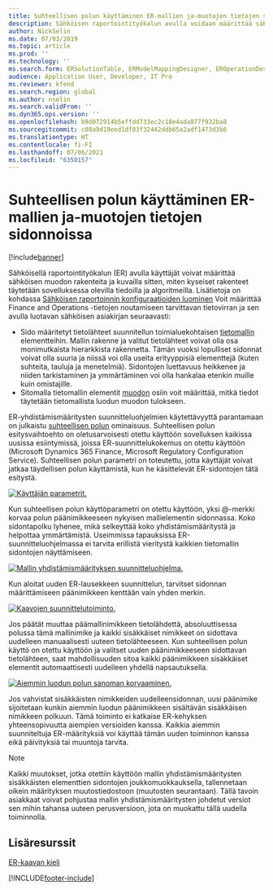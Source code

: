```yaml
---
title: Suhteellisen polun käyttäminen ER-mallien ja-muotojen tietojen sidonnoissa
description: Sähköisen raportointityökalun avulla voidaan määrittää sähköisen muodon rakenteita ja kuvailla sitten, miten kyseiset rakenteet täytetään.
author: NickSelin
ms.date: 07/03/2019
ms.topic: article
ms.prod: ''
ms.technology: ''
ms.search.form: ERSolutionTable, ERModelMappingDesigner, EROperationDesigner, ERExpressionDesignerFormula
audience: Application User, Developer, IT Pro
ms.reviewer: kfend
ms.search.region: global
ms.author: nselin
ms.search.validFrom: ''
ms.dyn365.ops.version: ''
ms.openlocfilehash: b9d072914b5effdd733ec2c18e4ada877f932ba8
ms.sourcegitcommit: c08a9d19eed1df03f32442ddb65a2adf1473d3b6
ms.translationtype: HT
ms.contentlocale: fi-FI
ms.lasthandoff: 07/06/2021
ms.locfileid: "6350157"
---
```

# <a name="use-a-relative-path-in-data-bindings-of-er-models-and-formats"></a>Suhteellisen polun käyttäminen ER-mallien ja-muotojen tietojen sidonnoissa

[!include[banner](../includes/banner.md)]

Sähköisellä raportointityökalun (ER) avulla käyttäjät voivat määrittää sähköisen muodon rakenteita ja kuvailla sitten, miten kyseiset rakenteet täytetään sovelluksessa olevilla tiedoilla ja algoritmeilla. Lisätietoja on kohdassa [Sähköisen raportoinnin konfiguraatioiden luominen](electronic-reporting-configuration.md) Voit määrittää Finance and Operations -tietojen noutamiseen tarvittavan tietovirran ja sen avulla luotavan sähköisen asiakirjan seuraavasti:

- Sido määritetyt tietolähteet suunnitellun toimialuekohtaisen [tietomallin](general-electronic-reporting.md#data-model-and-model-mapping-components) elementteihin. Mallin rakenne ja valitut tietolähteet voivat olla osa monimutkaista hierarkkista rakennetta. Tämän vuoksi lopulliset sidonnat voivat olla suuria ja niissä voi olla useita erityyppisiä elementtejä (kuten suhteita, tauluja ja menetelmiä). Sidontojen luettavuus heikkenee ja niiden tarkistaminen ja ymmärtäminen voi olla hankalaa etenkin muille kuin omistajille. 
- Sitomalla tietomallin elementit [muodon](general-electronic-reporting.md#FormatComponentOutbound) osiin voit määrittää, mitkä tiedot täytetään tietomallista luodun muodon tulokseen.

ER-yhdistämismääritysten suunnitteluohjelmien käytettävyyttä parantamaan on julkaistu [suhteellisen polun](er-formula-language.md#relative-path) ominaisuus. Suhteellisen polun esitysvaihtoehto on oletusarvoisesti otettu käyttöön sovelluksen kaikissa uusissa esiintymissä, joissa ER-suunnittelukokemus on otettu käyttöön (Microsoft Dynamics 365 Finance, Microsoft Regulatory Configuration Service). Suhteellisen polun parametri on toteutettu, jotta käyttäjät voivat jatkaa täydellisen polun käyttämistä, kun he käsittelevät ER-sidontojen tätä esitystä.

[![Käyttäjän parametrit.](./media/relative-path-01.png)](./media/relative-path-01.png)

 
Kun suhteellisen polun käyttöparametri on otettu käyttöön, yksi @-merkki korvaa polun päänimikkeeseen nykyisen mallielementin sidonnassa. Koko sidontapolku lyhenee, mikä selkeyttää koko yhdistämismääritystä ja helpottaa ymmärtämistä. Useimmissa tapauksissa ER-suunnitteluohjelmassa ei tarvita erillistä vieritystä kaikkien tietomallin sidontojen näyttämiseen.

[![Mallin yhdistämismäärityksen suunnitteluohjelma.](./media/relative-path-02.png)](./media/relative-path-02.png)
 
Kun aloitat uuden ER-lausekkeen suunnittelun, tarvitset sidonnan määrittämiseen päänimikkeen kenttään vain yhden merkin.

[![Kaavojen suunnittelutoiminto.](./media/relative-path-03.png)](./media/relative-path-03.png)
 
Jos päätät muuttaa päämallinimikkeen tietolähdettä, absoluuttisessa polussa tämä mallinimike ja kaikki sisäkkäiset nimikkeet on sidottava uudelleen manuaalisesti uuteen tietolähteeseen. Kun suhteellisen polun käyttö on otettu käyttöön ja valitset uuden päänimikkeeseen sidottavan tietolähteen, saat mahdollisuuden sitoa kaikki päänimikkeen sisäkkäiset elementit automaattisesti uudelleen yhdellä napsautuksella.

[![Aiemmin luodun polun sanoman korvaaminen.](./media/relative-path-04.png)](./media/relative-path-04.png)
 
Jos vahvistat sisäkkäisten nimikkeiden uudelleensidonnan, uusi päänimike sijoitetaan kunkin aiemmin luodun päänimikkeen sisältävän sisäkkäisen nimikkeen polkuun.
Tämä toiminto ei katkaise ER-kehyksen yhteensopivuutta aiempien versioiden kanssa. Kaikkia aiemmin suunniteltuja ER-määrityksiä voi käyttää tämän uuden toiminnon kanssa eikä päivityksiä tai muuntoja tarvita.

> [!NOTE]
> Kaikki muutokset, jotka otettiin käyttöön mallin yhdistämismääritysten sisäkkäisten elementtien sidontojen joukkomuokkauksella, tallennetaan oikein määrityksen muutostiedostoon (muutosten seurantaan). Tällä tavoin asiakkaat voivat pohjustaa mallin yhdistämismääritysten johdetut versiot sen mihin tahansa uuteen perusversioon, jota on muokattu tällä uudella toiminnolla.

## <a name="additional-resources"></a>Lisäresurssit

[ER-kaavan kieli](er-formula-language.md)


[!INCLUDE[footer-include](../../../includes/footer-banner.md)]